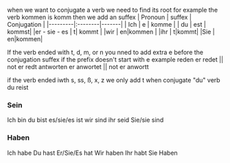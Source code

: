 when we want to conjugate a verb we need to find its root for example the verb kommen is komm
then we add an suffex 
| Pronoun  | suffex | Conjugation |
|---------|:--------|-------|
|   Ich   |    e    | komme | 
|   du    |    est  | kommst|
|er - sie - es | t| kommt |
|wir | en|kommen |
|ihr | t|kommt|
|Sie | en|kommen|

If the verb ended with t, d, m, or n you nned to add extra e before the conjugation suffex if the prefix doesn't start with e
example
reden
er redet  || not er redt 
antworten
er anwortet || not er anwortt

if the verb ended  iwth s, ss, ß, x, z we only add t when conjugate "du" verb
du reist

### Sein
Ich bin
du bist
es/sie/es ist
wir sind
ihr seid
Sie/sie sind

### Haben
Ich habe
Du hast
Er/Sie/Es hat
Wir haben
Ihr habt
Sie Haben